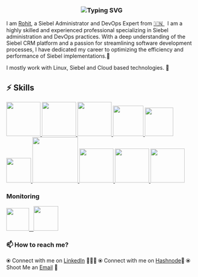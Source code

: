 <h3 align="center" <a href="https://git.io/typing-svg"><img src="https://readme-typing-svg.demolab.com?font=monoscope&weight=700&size=20&duration=3000&pause=800&center=true&vCenter=true&width=435&lines=Hi!!%2C+it's+Rohit+!;+May+your+day+be+filled;with+happiness+and+positivity!!🌼;+%3A)" alt="Typing SVG" /></a></h3>

<!--
**rohi56/rohi56** is a ✨ _special_ ✨ repository because its `README.md` (this file) appears on your GitHub profile.
-->

I am [Rohit](https://www.linkedin.com/in/rohi56/), a Siebel Administrator and DevOps Expert from [🇮🇳 ](https://en.wikipedia.org/wiki/India)&nbsp;  I am a highly skilled and experienced professional specializing in Siebel administration and DevOps practices. With a deep understanding of the Siebel CRM platform and a passion for streamlining software development processes, I have dedicated my career to optimizing the efficiency and performance of Siebel implementations.🎯

I mostly work with Linux, Siebel and Cloud based technologies. 🚀


## :zap: Skills
  </a>
    <a href="https://www.oracle.com/in/cx/siebel/" target="_blank" >
    <img src="https://miro.medium.com/v2/resize:fit:500/1*ijdcwpiy_oMVvy3ndUGiVg.png"  height="90" />
  </a>
   <a href="https://www.linux.org/" target="_blanfalse" />
    <img src="https://www.vectorlogo.zone/logos/linux/linux-icon.svg"  height="90" />
  </a>
   <a href="https://aws.amazon.com/" target="_blank" >
    <img src="https://www.vectorlogo.zone/logos/amazon_aws/amazon_aws-icon.svg"  height="90" />
  </a>
  </a>
  <a href="https://www.docker.com/" target="_blank" >
    <img src="https://raw.githubusercontent.com/itsksaurabh/itsksaurabh/master/assets/docker.gif"  height="80" /> 
  </a>
  <a href="https://kubernetes.io/" target="_blank" >
    <img src="https://raw.githubusercontent.com/itsksaurabh/itsksaurabh/master/assets/k8s.gif"  height="75" />
  </a>
  <a href="https://docs.gitlab.com/ee/ci/" target="_blank" >
    <img src="https://raw.githubusercontent.com/itsksaurabh/itsksaurabh/master/assets/cicd.gif"  height="65" />
  </a>
  <a href="https://www.terraform.io/" target="_blank" >
    <img src="https://raw.githubusercontent.com/itsksaurabh/itsksaurabh/master/assets/terraform.gif" width="120" />
  </a>
   </a>
    <a href="https://www.jenkins.io/" target="_blank" >
    <img src="https://raw.githubusercontent.com/DARK-art108/ItsRitesh/master/assets/ll.png" height="90" />
  </a>
  <a href="https://www.ansible.com/" target="_blank" >
    <img src="https://www.vectorlogo.zone/logos/ansible/ansible-icon.svg"  height="90" />
  </a>
 </a>
    <a href="https://pages.github.com/?(null)" target="_blank" >
   <img src="https://media.giphy.com/media/kH1DBkPNyZPOk0BxrM/giphy.gif" width="90" />
  </a>
 </a>
  
  ### Monitoring
  
 <p float="left">
  <a href="https://grafana.com/" target="_blank" >
    <img src="https://raw.githubusercontent.com/itsksaurabh/itsksaurabh/master/assets/grafana.gif" height="60" />&nbsp;&nbsp;
  </a>
  <a href="https://prometheus.io/" target="_blank" >
    <img src="https://raw.githubusercontent.com/itsksaurabh/itsksaurabh/master/assets/prometheus.gif" height="65" />
  </a>
</p>
  
### 📫 How to reach me?

  ⦿ Connect with me on [LinkedIn](https://www.linkedin.com/in/rohi56/) 👨🏻‍💻
  ⦿ Connect with me on [Hashnode](https://rohi56.hashnode.dev/)💌
  ⦿ Shoot Me an [Email](mailto:rohitramteke056@gmail.com) 💌 <br>

